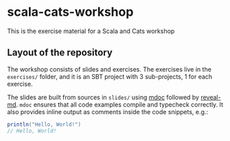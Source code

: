 # scala-cats-workshop
This is the exercise material for a Scala and Cats workshop


## Layout of the repository

The workshop consists of slides and exercises. The exercises live in the `exercises/` folder, and it is an SBT project with 3 sub-projects, 1 for each exercise.

The slides are built from sources in `slides/` using [mdoc](https://scalameta.org/mdoc/) followed by [reveal-md](https://github.com/webpro/reveal-md). `mdoc` ensures that all code examples compile and typecheck correctly. It also provides inline output as comments inside the code snippets, e.g.:

```scala
println("Hello, World!")
// Hello, World!
```

